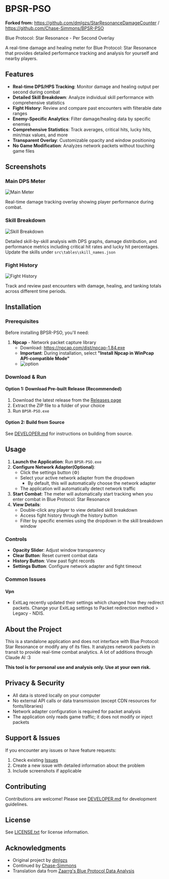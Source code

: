 # BPSR-PSO

**Forked from:** https://github.com/dmlgzs/StarResonanceDamageCounter / https://github.com/Chase-Simmons/BPSR-PSO

Blue Protocol: Star Resonance - Per Second Overlay

A real-time damage and healing meter for Blue Protocol: Star Resonance that provides detailed performance tracking and analysis for yourself and nearby players.

## Features

- **Real-time DPS/HPS Tracking**: Monitor damage and healing output per second during combat
- **Detailed Skill Breakdown**: Analyze individual skill performance with comprehensive statistics
- **Fight History**: Review and compare past encounters with filterable date ranges
- **Enemy-Specific Analytics**: Filter damage/healing data by specific enemies
- **Comprehensive Statistics**: Track averages, critical hits, lucky hits, min/max values, and more
- **Transparent Overlay**: Customizable opacity and window positioning
- **No Game Modification**: Analyzes network packets without touching game files

## Screenshots

### Main DPS Meter

![Main Meter](screenshots/main_meter.png)

Real-time damage tracking overlay showing player performance during combat.

### Skill Breakdown

![Skill Breakdown](screenshots/skill_breakdown.png)

Detailed skill-by-skill analysis with DPS graphs, damage distribution, and performance metrics including critical hit rates and lucky hit percentages.
Update the skills under `src\tables\skill_names.json`

### Fight History

![Fight History](screenshots/history.png)

Track and review past encounters with damage, healing, and tanking totals across different time periods.

## Installation

### Prerequisites

Before installing BPSR-PSO, you'll need:

1. **Npcap** - Network packet capture library
    - Download: https://npcap.com/dist/npcap-1.84.exe
    - **Important**: During installation, select **"Install Npcap in WinPcap API-compatible Mode"**
    - ![option](screenshots/npcap_option.png)

### Download & Run

#### Option 1: Download Pre-built Release (Recommended)

1. Download the latest release from the [Releases page](https://github.com/kar-mi/BPSR-PSO/releases)
2. Extract the ZIP file to a folder of your choice
3. Run `BPSR-PSO.exe`

#### Option 2: Build from Source

See [DEVELOPER.md](DEVELOPER.md) for instructions on building from source.

## Usage

1. **Launch the Application**: Run `BPSR-PSO.exe`
2. **Configure Network Adapter(Optional)**:
    - Click the settings button (⚙️)
    - Select your active network adapter from the dropdown
        - By default, this will automatically choose the network adapter
    - The application will automatically detect network traffic
3. **Start Combat**: The meter will automatically start tracking when you enter combat in Blue Protocol: Star Resonance
4. **View Details**:
    - Double-click any player to view detailed skill breakdown
    - Access fight history through the history button
    - Filter by specific enemies using the dropdown in the skill breakdown window

### Controls

- **Opacity Slider**: Adjust window transparency
- **Clear Button**: Reset current combat data
- **History Button**: View past fight records
- **Settings Button**: Configure network adapter and fight timeout

### Common Issues

#### Vpn

- ExitLag recently updated their settings which changed how they redirect packets. Change your ExitLag settings to Packet redirection method > Legacy - NDIS.

## About the Project

This is a standalone application and does not interface with Blue Protocol: Star Resonance or modify any of its files. It analyzes network packets in transit to provide real-time combat analytics. A lot of additions through Claude AI :3

**This tool is for personal use and analysis only. Use at your own risk.**

## Privacy & Security

- All data is stored locally on your computer
- No external API calls or data transmission (except CDN resources for fonts/libraries)
- Network adapter configuration is required for packet analysis
- The application only reads game traffic; it does not modify or inject packets

## Support & Issues

If you encounter any issues or have feature requests:

1. Check existing [Issues](https://github.com/kar-mi/BPSR-PSO/issues)
2. Create a new issue with detailed information about the problem
3. Include screenshots if applicable

## Contributing

Contributions are welcome! Please see [DEVELOPER.md](DEVELOPER.md) for development guidelines.

## License

See [LICENSE.txt](LICENSE.txt) for license information.

## Acknowledgments

- Original project by [dmlgzs](https://github.com/dmlgzs/StarResonanceDamageCounter)
- Continued by [Chase-Simmons](https://github.com/Chase-Simmons/BPSR-PSO)
- Translation data from [Zaarrg's Blue Protocol Data Analysis](https://github.com/Zaarrg/BlueProtocolStarResonanceDataAnalysis/tree/master/Data/ProcessedGameData/StarResonanceDps_Data)
